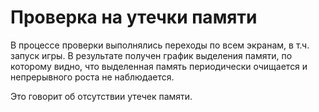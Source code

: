 # Проверка на утечки памяти

В процессе проверки выполнялись переходы по всем экранам, в т.ч. запуск игры.
В результате получен график выделения памяти, по которому видно, что выделенная память периодически очищается и непрерывного роста не наблюдается.

Это говорит об отсутствии утечек памяти.